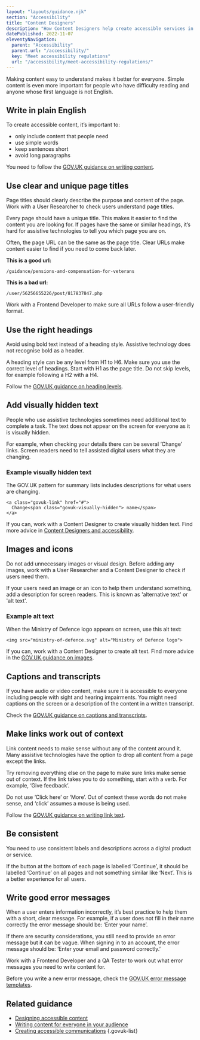 ```yaml
---
layout: "layouts/guidance.njk"
section: "Accessibility"
title: "Content Designers"
description: "How Content Designers help create accessible services in Defence. Making content easy to understand makes it better for everyone."
datePublished: 2022-11-07
eleventyNavigation:
  parent: "Accessibility"
  parent.url: "/accessibility/"
  key: "Meet accessibility regulations"
  url: "/accessibility/meet-accessibility-regulations/"
---
```


Making content easy to understand makes it better for everyone. Simple content is even more important for people who have difficulty reading and anyone whose first language is not English.

## Write in plain English

To create accessible content, it’s important to:

- only include content that people need
- use simple words
- keep sentences short
- avoid long paragraphs

You need to follow the [GOV.UK guidance on writing content](https://www.gov.uk/guidance/content-design/writing-for-gov-uk/).

## Use clear and unique page titles

Page titles should clearly describe the purpose and content of the page. Work with a User Researcher to check users understand page titles.

Every page should have a unique title. This makes it easier to find the content you are looking for. If pages have the same or similar headings, it’s hard for assistive technologies to tell you which page you are on.

Often, the page URL can be the same as the page title. Clear URLs make content easier to find if you need to come back later.

**This is a good url:**

```/guidance/pensions-and-compensation-for-veterans```

**This is a bad url:**

```/user/56256655226/post/817837847.php```

Work with a Frontend Developer to make sure all URLs follow a user-friendly format.

## Use the right headings

Avoid using bold text instead of a heading style. Assistive technology does not recognise bold as a header.

A heading style can be any level from H1 to H6. Make sure you use the correct level of headings. Start with H1 as the page title. Do not skip levels, for example following a H2 with a H4.

Follow the [GOV.UK guidance on heading levels](https://www.gov.uk/guidance/content-design/writing-for-gov-uk#headings).
## Add visually hidden text

People who use assistive technologies sometimes need additional text to complete a task. The text does not appear on the screen for everyone as it is visually hidden.

For example, when checking your details there can be several ‘Change’ links. Screen readers need to tell assisted digital users what they are changing. 

### Example visually hidden text 
The GOV.UK pattern for summary lists includes descriptions for what users are changing.

    <a class="govuk-link" href="#">
      Change<span class="govuk-visually-hidden"> name</span>
    </a>
 
If you can, work with a Content Designer to create visually hidden text. Find more advice in [Content Designers and accessibility](/accessibility/meet-accessibility-regulations/content-designers/). 

## Images and icons 

Do not add unnecessary images or visual design. Before adding any images, work with a User Researcher and a Content Designer to check if users need them.

If your users need an image or an icon to help them understand something, add a description for screen readers. This is known as 'alternative text' or 'alt text'. 

### Example alt text 

When the Ministry of Defence logo appears on screen, use this alt text:
 
    <img src="ministry-of-defence.svg" alt="Ministry of Defence logo">
 
If you can, work with a Content Designer to create alt text. Find more advice in the [GOV.UK guidance on images](https://design-system.service.gov.uk/styles/images/).

## Captions and transcripts

If you have audio or video content, make sure it is accessible to everyone including people with sight and hearing impairments. You might need captions on the screen or a description of the content in a written transcript.

Check the [GOV.UK guidance on captions and transcripts](https://www.gov.uk/guidance/how-to-publish-on-gov-uk/images-and-videos/).

## Make links work out of context

Link content needs to make sense without any of the content around it. Many assistive technologies have the option to drop all content from a page except the links.

Try removing everything else on the page to make sure links make sense out of context. If the link takes you to do something, start with a verb. For example, ‘Give feedback’.

Do not use ‘Click here’ or ‘More’. Out of context these words do not make sense, and ‘click’ assumes a mouse is being used.

Follow the [GOV.UK guidance on writing link text](https://www.gov.uk/guidance/content-design/links/).

## Be consistent

You need to use consistent labels and descriptions across a digital product or service.

If the button at the bottom of each page is labelled ‘Continue’, it should be labelled ‘Continue’ on all pages and not something similar like ‘Next’. This is a better experience for all users.

## Write good error messages

When a user enters information incorrectly, it’s best practice to help them with a short, clear message. For example, if a user does not fill in their name correctly the error message should be: ‘Enter your name’.

If there are security considerations, you still need to provide an error message but it can be vague. When signing in to an account, the error message should be: ‘Enter your email and password correctly.’

Work with a Frontend Developer and a QA Tester to work out what error messages you need to write content for.

Before you write a new error message, check the [GOV.UK error message templates](https://design-system.service.gov.uk/components/error-message/#use-error-message-templates).

## Related guidance

- [Designing accessible content](https://www.gov.uk/guidance/guidance-and-tools-for-digital-accessibility#designing-accessible-content)
- [Writing content for everyone in your audience](https://gds.blog.gov.uk/2016/02/23/writing-content-for-everyone/)
- [Creating accessible communications](https://gcs.civilservice.gov.uk/guidance/digital-communication/accessible-communications/)
{.govuk-list}
